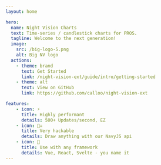 ```yaml
---
layout: home

hero:
  name: Night Vision Charts
  text: Time-series / candlestick charts for PROS.
  tagline: Welcome to the next generation!
  image:
    src: /big-logo-5.png
    alt: Big NV logo
  actions:
    - theme: brand
      text: Get Started
      link: /night-vision-ext/guide/intro/getting-started
    - theme: alt
      text: View on GitHub
      link: https://github.com/calloo/night-vision-ext

features:
    - icon: ⚡️
      title: Highly performant
      details: 500+ Updates/second, EZ
    - icon: 🏴‍☠️
      title: Very hackable
      details: Draw anything with our NavyJS api
    - icon: 🧩
      title: Use with any framework
      details: Vue, React, Svelte - you name it
---
```

